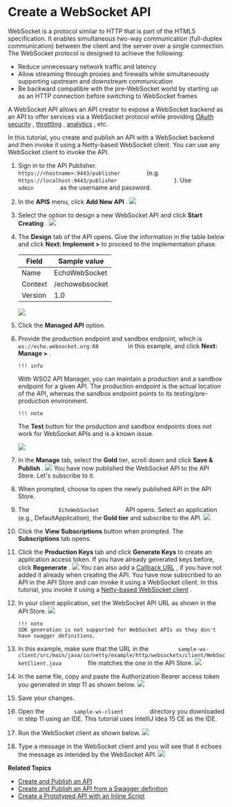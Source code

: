 # Create a WebSocket API

WebSocket is a protocol similar to HTTP that is part of the HTML5 specification. It enables simultaneous two-way communication (full-duplex communication) between the client and the server over a single connection. The WebSocket protocol is designed to achieve the following:

-   Reduce unnecessary network traffic and latency
-   Allow streaming through proxies and firewalls while simultaneously supporting upstream and downstream communication
-   Be backward compatible with the pre-WebSocket world by starting up as an HTTP connection before switching to WebSocket frames

A WebSocket API allows an API creator to expose a WebSocket backend as an API to offer services via a WebSocket protocol while providing [OAuth security](https://tools.ietf.org/html/rfc6749) , [throttling](_Rate_Limiting_) , [analytics](_Analytics_) , etc.

In this tutorial, you create and publish an API with a WebSocket backend and then invoke it using a Netty-based WebSocket client. You can use any WebSocket client to invoke the API.

1.  Sign in to the API Publisher.
    `          https://<hostname>:9443/publisher         ` (e.g. `                     https://localhost:9443/publisher                   ` ). Use `          admin         ` as the username and password.
2.  In the **APIS** menu, click **Add New API** .
    ![](attachments/103328746/103328735.png)
3.  Select the option to design a new WebSocket API and click **Start Creating** .
    ![](attachments/103328746/103328734.png)
4.  The **Design** tab of the API opens. Give the information in the table below and click **Next: Implement &gt;** to proceed to the implementation phase.

    | Field   | Sample value   |
    |---------|----------------|
    | Name    | EchoWebSocket  |
    | Context | /echowebsocket |
    | Version | 1.0            |

    ![](attachments/103328746/103328733.png)

5.  Click the **Managed API** option.
6.  Provide the production endpoint and sandbox endpoint, which is `           ws://echo.websocket.org:80          ` in this example, and click **Next: Manage &gt;** .

        !!! info
    With WSO2 API Manager, you can maintain a production and a sandbox endpoint for a given API. The production endpoint is the actual location of the API, whereas the sandbox endpoint points to its testing/pre-production environment.

        !!! note
    The **Test** button for the production and sandbox endpoints does not work for WebSocket APIs and is a known issue.


    ![](attachments/103328746/103328732.png)

7.  In the **Manage** tab, select the **Gold** tier, scroll down and click **Save & Publish** .
    ![](attachments/103328746/103328731.png)
    You have now published the WebSocket API to the API Store. Let's subscribe to it.
8.  When prompted, choose to open the newly published API in the API Store.
9.  The `          EchoWebSocket         ` API opens. Select an application (e.g., DefaultApplication), the **Gold tier** and subscribe to the API.
    ![](attachments/103328746/103328730.png)
10. Click the **View Subscriptions** button when prompted. The **Subscriptions** tab opens.

11. Click the **Production Keys** tab and click **Generate Keys** to create an application access token. If you have already generated keys before, click **Regenerate** .
    ![](attachments/103328746/103328729.png)
    You can also add a [Callback URL](_Key_Concepts_) , if you have not added it already when creating the API. You have now subscribed to an API in the API Store and can invoke it using a WebSocket client. In this tutorial, you invoke it using a [Netty-based WebSocket client](https://docs.wso2.com/download/attachments/92520686/sample-ws-client.zip?version=1&modificationDate=1484568275000&api=v2) .

12. In your client application, set the WebSocket API URL as shown in the API Store.
    ![](attachments/103328746/103328728.png)

        !!! note
        SDK generation is not supported for WebSocket APIs as they don't have swagger definitions.

13. In this example, make sure that the URL in the `          sample-ws-client/src/main/java/io/netty/example/http/websocketx/client/WebSocketClient.java         ` file matches the one in the API Store.
    ![](attachments/103328746/103328739.png)
14. In the same file, copy and paste the Authorization Bearer access token you generated in step 11 as shown below.
    ![](attachments/103328746/103328740.png)
15. Save your changes.
16. Open the `          sample-ws-client         ` directory you downloaded in step 11 using an IDE. This tutorial uses IntelliJ Idea 15 CE as the IDE.
17. Run the WebSocket client as shown below.
    ![](attachments/103328746/103328738.png)
18. Type a message in the WebSocket client and you will see that it echoes the message as intended by the WebSocket API.
    ![](attachments/103328746/103328737.png)

**Related Topics**

-   [Create and Publish an API](_Create_and_Publish_an_API_)
-   [Create and Publish an API from a Swagger definition](_Create_and_Publish_an_API_from_a_Swagger_Definition_)
-   [Create a Prototyped API with an Inline Script](_Create_a_Mock_API_with_an_Inline_Script_)

